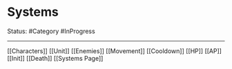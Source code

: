 # Systems
Status: #Category #InProgress 
___
[[Characters]]
[[Unit]]
[[Enemies]]
[[Movement]]
[[Cooldown]]
[[HP]]
[[AP]]
[[Init]]
[[Death]]
[[Systems Page]]